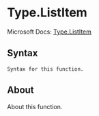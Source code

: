 # Type.ListItem

Microsoft Docs: [Type.ListItem](https://docs.microsoft.com/en-us/powerquery-m/type-listitem)

## Syntax

```
Syntax for this function.
```

## About

About this function.


